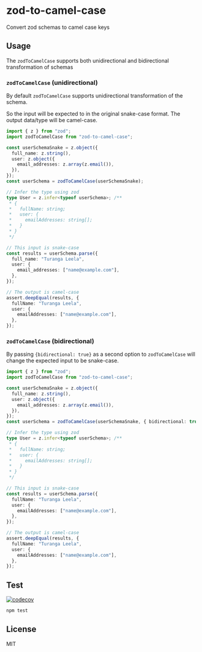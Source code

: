 # zod-to-camel-case

Convert zod schemas to camel case keys

## Usage

The `zodToCamelCase` supports both unidirectional and bidirectional transformation of schemas

### `zodToCamelCase` (unidirectional)

By default `zodToCamelCase` supports unidirectional transformation of the schema.

So the input will be expected to in the original snake-case format. The output data/type will be camel-case.

```ts
import { z } from "zod";
import zodToCamelCase from "zod-to-camel-case";

const userSchemaSnake = z.object({
  full_name: z.string(),
  user: z.object({
    email_addresses: z.array(z.email()),
  }),
});
const userSchema = zodToCamelCase(userSchemaSnake);

// Infer the type using zod
type User = z.infer<typeof userSchema>; /**
 * {
 *   fullName: string;
 *   user: {
 *     emailAddresses: string[];
 *   }
 * }
 */

// This input is snake-case
const results = userSchema.parse({
  full_name: "Turanga Leela",
  user: {
    email_addresses: ["name@example.com"],
  },
});

// The output is camel-case
assert.deepEqual(results, {
  fullName: "Turanga Leela",
  user: {
    emailAddresses: ["name@example.com"],
  },
});
```

### `zodToCamelCase` (bidirectional)

By passing `{bidirectional: true}` as a second option to `zodToCamelCase` will change the expected input to be snake-case.

```ts
import { z } from "zod";
import zodToCamelCase from "zod-to-camel-case";

const userSchemaSnake = z.object({
  full_name: z.string(),
  user: z.object({
    email_addresses: z.array(z.email()),
  }),
});
const userSchema = zodToCamelCase(userSchemaSnake, { bidirectional: true });

// Infer the type using zod
type User = z.infer<typeof userSchema>; /**
 * {
 *   fullName: string;
 *   user: {
 *     emailAddresses: string[];
 *   }
 * }
 */

// This input is snake-case
const results = userSchema.parse({
  fullName: "Turanga Leela",
  user: {
    emailAddresses: ["name@example.com"],
  },
});

// The output is camel-case
assert.deepEqual(results, {
  fullName: "Turanga Leela",
  user: {
    emailAddresses: ["name@example.com"],
  },
});
```

## Test

[![codecov](https://codecov.io/github/orangemug/zod-to-camel-case/graph/badge.svg?token=00EOGLB2HF)](https://codecov.io/github/orangemug/zod-to-camel-case)

```bash
npm test
```

## License

MIT
